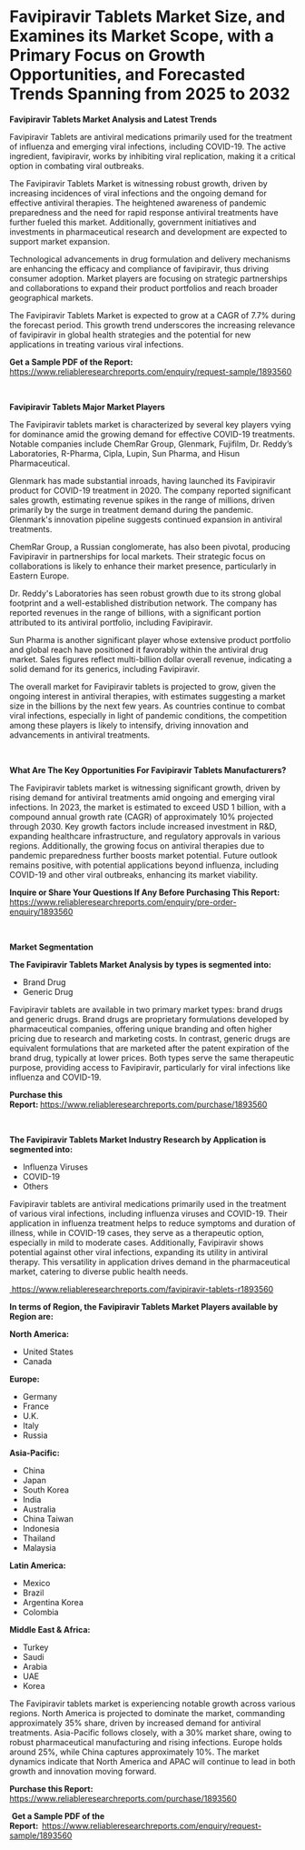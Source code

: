 <p><h1>Favipiravir Tablets Market Size, and Examines its Market Scope, with a Primary Focus on Growth Opportunities, and Forecasted Trends Spanning from 2025 to 2032</h1></p><p><strong>Favipiravir Tablets Market Analysis and Latest Trends</strong></p>
<p><p>Favipiravir Tablets are antiviral medications primarily used for the treatment of influenza and emerging viral infections, including COVID-19. The active ingredient, favipiravir, works by inhibiting viral replication, making it a critical option in combating viral outbreaks. </p><p>The Favipiravir Tablets Market is witnessing robust growth, driven by increasing incidences of viral infections and the ongoing demand for effective antiviral therapies. The heightened awareness of pandemic preparedness and the need for rapid response antiviral treatments have further fueled this market. Additionally, government initiatives and investments in pharmaceutical research and development are expected to support market expansion.</p><p>Technological advancements in drug formulation and delivery mechanisms are enhancing the efficacy and compliance of favipiravir, thus driving consumer adoption. Market players are focusing on strategic partnerships and collaborations to expand their product portfolios and reach broader geographical markets.</p><p>The Favipiravir Tablets Market is expected to grow at a CAGR of 7.7% during the forecast period. This growth trend underscores the increasing relevance of favipiravir in global health strategies and the potential for new applications in treating various viral infections.</p></p>
<p><strong>Get a Sample PDF of the Report:&nbsp;</strong> <a href="https://www.reliableresearchreports.com/enquiry/request-sample/1893560?utm_campaign=2245&utm_medium=2&utm_source=Github&utm_content=ia&utm_term=19042025&utm_id=favipiravir-tablets">https://www.reliableresearchreports.com/enquiry/request-sample/1893560</a></p>
<p>&nbsp;</p>
<p><strong>Favipiravir Tablets Major Market Players</strong></p>
<p><p>The Favipiravir tablets market is characterized by several key players vying for dominance amid the growing demand for effective COVID-19 treatments. Notable companies include ChemRar Group, Glenmark, Fujifilm, Dr. Reddy’s Laboratories, R-Pharma, Cipla, Lupin, Sun Pharma, and Hisun Pharmaceutical.</p><p>Glenmark has made substantial inroads, having launched its Favipiravir product for COVID-19 treatment in 2020. The company reported significant sales growth, estimating revenue spikes in the range of millions, driven primarily by the surge in treatment demand during the pandemic. Glenmark's innovation pipeline suggests continued expansion in antiviral treatments.</p><p>ChemRar Group, a Russian conglomerate, has also been pivotal, producing Favipiravir in partnerships for local markets. Their strategic focus on collaborations is likely to enhance their market presence, particularly in Eastern Europe.</p><p>Dr. Reddy's Laboratories has seen robust growth due to its strong global footprint and a well-established distribution network. The company has reported revenues in the range of billions, with a significant portion attributed to its antiviral portfolio, including Favipiravir.</p><p>Sun Pharma is another significant player whose extensive product portfolio and global reach have positioned it favorably within the antiviral drug market. Sales figures reflect multi-billion dollar overall revenue, indicating a solid demand for its generics, including Favipiravir.</p><p>The overall market for Favipiravir tablets is projected to grow, given the ongoing interest in antiviral therapies, with estimates suggesting a market size in the billions by the next few years. As countries continue to combat viral infections, especially in light of pandemic conditions, the competition among these players is likely to intensify, driving innovation and advancements in antiviral treatments.</p></p>
<p>&nbsp;</p>
<p><strong>What Are The Key Opportunities For Favipiravir Tablets Manufacturers?</strong></p>
<p><p>The Favipiravir tablets market is witnessing significant growth, driven by rising demand for antiviral treatments amid ongoing and emerging viral infections. In 2023, the market is estimated to exceed USD 1 billion, with a compound annual growth rate (CAGR) of approximately 10% projected through 2030. Key growth factors include increased investment in R&D, expanding healthcare infrastructure, and regulatory approvals in various regions. Additionally, the growing focus on antiviral therapies due to pandemic preparedness further boosts market potential. Future outlook remains positive, with potential applications beyond influenza, including COVID-19 and other viral outbreaks, enhancing its market viability.</p></p>
<p><strong>Inquire or Share Your Questions If Any Before Purchasing This Report:</strong> <a href="https://www.reliableresearchreports.com/enquiry/pre-order-enquiry/1893560?utm_campaign=2245&utm_medium=2&utm_source=Github&utm_content=ia&utm_term=19042025&utm_id=favipiravir-tablets">https://www.reliableresearchreports.com/enquiry/pre-order-enquiry/1893560</a></p>
<p>&nbsp;</p>
<p><strong>Market Segmentation</strong></p>
<p><strong>The Favipiravir Tablets Market Analysis by types is segmented into:</strong></p>
<p><ul><li>Brand Drug</li><li>Generic Drug</li></ul></p>
<p><p>Favipiravir tablets are available in two primary market types: brand drugs and generic drugs. Brand drugs are proprietary formulations developed by pharmaceutical companies, offering unique branding and often higher pricing due to research and marketing costs. In contrast, generic drugs are equivalent formulations that are marketed after the patent expiration of the brand drug, typically at lower prices. Both types serve the same therapeutic purpose, providing access to Favipiravir, particularly for viral infections like influenza and COVID-19.</p></p>
<p><strong>Purchase this Report:&nbsp;</strong><a href="https://www.reliableresearchreports.com/purchase/1893560?utm_campaign=2245&utm_medium=2&utm_source=Github&utm_content=ia&utm_term=19042025&utm_id=favipiravir-tablets">https://www.reliableresearchreports.com/purchase/1893560</a></p>
<p>&nbsp;</p>
<p><strong>The Favipiravir Tablets Market Industry Research by Application is segmented into:</strong></p>
<p><ul><li>Influenza Viruses</li><li>COVID-19</li><li>Others</li></ul></p>
<p><p>Favipiravir tablets are antiviral medications primarily used in the treatment of various viral infections, including influenza viruses and COVID-19. Their application in influenza treatment helps to reduce symptoms and duration of illness, while in COVID-19 cases, they serve as a therapeutic option, especially in mild to moderate cases. Additionally, Favipiravir shows potential against other viral infections, expanding its utility in antiviral therapy. This versatility in application drives demand in the pharmaceutical market, catering to diverse public health needs.</p></p>
<p><a href="https://www.reliableresearchreports.com/favipiravir-tablets-r1893560?utm_campaign=2245&utm_medium=2&utm_source=Github&utm_content=ia&utm_term=19042025&utm_id=favipiravir-tablets">&nbsp;https://www.reliableresearchreports.com/favipiravir-tablets-r1893560</a></p>
<p><strong>In terms of Region, the Favipiravir Tablets Market Players available by Region are:</strong></p>
<p>
    <p> <strong> North America: </strong>
        <ul>
            <li>United States</li>
            <li>Canada</li>
        </ul>
        </p> 
    <p> <strong> Europe: </strong>
        <ul>
            <li>Germany</li>
            <li>France</li>
            <li>U.K.</li>
            <li>Italy</li>
            <li>Russia</li>
        </ul>
        </p> 
    <p> <strong> Asia-Pacific: </strong>
        <ul>
            <li>China</li>
            <li>Japan</li>
            <li>South Korea</li>
            <li>India</li>
            <li>Australia</li>
            <li>China Taiwan</li>
            <li>Indonesia</li>
            <li>Thailand</li>
            <li>Malaysia</li>
        </ul>
        </p> 
    <p> <strong> Latin America: </strong>
        <ul>
            <li>Mexico</li>
            <li>Brazil</li>
            <li>Argentina Korea</li>
            <li>Colombia</li>
        </ul>
        </p> 
    <p> <strong> Middle East & Africa: </strong>
        <ul>
            <li>Turkey</li>
            <li>Saudi</li>
            <li>Arabia</li>
            <li>UAE</li>
            <li>Korea</li>
        </ul>
    </p>
    </p>
<p><p>The Favipiravir tablets market is experiencing notable growth across various regions. North America is projected to dominate the market, commanding approximately 35% share, driven by increased demand for antiviral treatments. Asia-Pacific follows closely, with a 30% market share, owing to robust pharmaceutical manufacturing and rising infections. Europe holds around 25%, while China captures approximately 10%. The market dynamics indicate that North America and APAC will continue to lead in both growth and innovation moving forward.</p></p>
<p><strong>Purchase this Report: </strong><a href="https://www.reliableresearchreports.com/purchase/1893560?utm_campaign=2245&utm_medium=2&utm_source=Github&utm_content=ia&utm_term=19042025&utm_id=favipiravir-tablets">https://www.reliableresearchreports.com/purchase/1893560</a></p>
<p>&nbsp;<strong>Get a Sample PDF of the Report:&nbsp;&nbsp;</strong><a href="https://www.reliableresearchreports.com/enquiry/request-sample/1893560?utm_campaign=2245&utm_medium=2&utm_source=Github&utm_content=ia&utm_term=19042025&utm_id=favipiravir-tablets">https://www.reliableresearchreports.com/enquiry/request-sample/1893560</a></p>
<p><strong></strong></p>
<p><p></p><p></p><p></p></p>